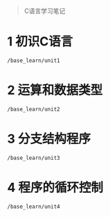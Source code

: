 >C语言学习笔记

# 1 初识C语言
`/base_learn/unit1`

# 2 运算和数据类型
`/base_learn/unit2`

# 3 分支结构程序
`/base_learn/unit3`

# 4 程序的循环控制
`/base_learn/unit4`
